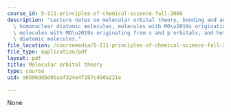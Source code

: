 ```yaml
---
course_id: 5-111-principles-of-chemical-science-fall-2008
description: "Lecture notes on molecular orbital theory, bonding and antibonding orbitals,\
  \ homonuclear diatomic molecules, molecules with MO\u2019s originating from s orbitals,\
  \ molecules with MO\u2019s originating from s and p orbitals, and heteronuclear\
  \ diatomic molecules."
file_location: /coursemedia/5-111-principles-of-chemical-science-fall-2008/ab506dd8d05aaf324e4f287c49da221e_lecnotes14.pdf
file_type: application/pdf
layout: pdf
title: Molecular orbital theory
type: course
uid: ab506dd8d05aaf324e4f287c49da221e

---
```

None